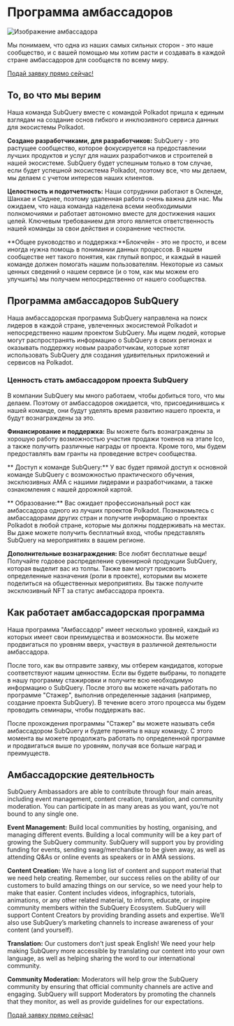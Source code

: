 # Программа амбассадоров

![Изображение амбассадора](/assets/img/ambassador_banner.png)

Мы понимаем, что одна из наших самых сильных сторон - это наше сообщество, и с вашей помощью мы хотим расти и создавать в каждой стране амбассадоров для сообществ по всему миру.

[Подай заявку прямо сейчас!](https://forms.gle/GXBbJ6LDpNfM2v1X6)

## То, во что мы верим

Наша команда SubQuery вместе с командой Polkadot пришла к единым взглядам на создание основ гибкого и инклюзивного сервиса данных для экосистемы Polkadot.

**Создано разработчиками, для разработчиков:** SubQuery - это растущее сообщество, которое фокусируется на предоставлении лучших продуктов и услуг для наших разработчиков и строителей в нашей экосистеме. SubQuery будет успешным только в том случае, если будет успешной экосистема Polkadot, поэтому все, что мы делаем, мы делаем с учетом интересов наших клиентов.

**Целостность и подотчетность:** Наши сотрудники работают в Окленде, Шанхае и Сиднее, поэтому удаленная работа очень важна для нас. Мы ожидаем, что наша команда наделена всеми необходимыми полномочиями и работает автономно вместе для достижения наших целей. Ключевым требованием для этого является ответственность нашей команды за свои действия и сохранение честности.

**Общее руководство и поддержка:**Блокчейн - это не просто, и всем иногда нужна помощь в понимании данных процессов. В нашем сообществе нет такого понятия, как глупый вопрос, и каждый в нашей команде должен помогать нашим пользователям. Некоторые из самых ценных сведений о нашем сервисе (и о том, как мы можем его улучшить) мы получаем непосредственно от нашего сообщества.

## Программа амбассадоров SubQuery

Наша амбассадорская программа SubQuery направлена на поиск лидеров в каждой стране, увлеченных экосистемой Polkadot и непосредственно нашим проектом SubQuery. Мы ищем людей, которые могут распространять информацию о SubQuery в своих регионах и оказывать поддержку новым разработчикам, которые хотят использовать SubQuery для создания удивительных приложений и сервисов на Polkadot.

### Ценность стать амбассадором проекта SubQuery

В компании SubQuery мы много работаем, чтобы добиться того, что мы делаем. Поэтому от амбассадоров ожидается, что, присоединившись к нашей команде, они будут уделять время развитию нашего проекта, и будут вознаграждены за это.

**Финансирование и поддержка:** Вы можете быть вознаграждены за хорошую работу возможностью участия продажи токенов на этапе Ico, а также получить различные награды от проекта. Кроме того, мы будем предоставлять вам гранты на проведение встреч сообщества.

** Доступ к команде SubQuery:** У вас будет прямой доступ к основной команде SubQuery с возможностью практического обучения, эксклюзивных AMA с нашими лидерами и разработчиками, а также ознакомления с нашей дорожной картой.

** Образование:** Вас ожидает профессиональный рост как амбассадора одного из лучших проектов Polkadot. Познакомьтесь с амбассадорами других стран и получите информацию о проектах Polkadot в любой стране, которые мы должны поддерживать на местах. Вы даже можете получить бесплатный вход, чтобы представлять SubQuery на мероприятиях в вашем регионе.

**Дополнительные вознаграждения:** Все любят бесплатные вещи! Получайте годовое распределение сувенирной продукции SubQuery, которая выделит вас из толпы. Также вам могут присвоить определенные назначения (роли в проекте), которыми вы можете поделиться на общественных мероприятиях. Вы также получите эксклюзивный NFT за статус амбассадора проекта.

## Как работает амбассадорская программа

Наша программа "Амбассадор" имеет несколько уровней, каждый из которых имеет свои преимущества и возможности. Вы можете продвигаться по уровням вверх, участвуя в различной деятельности амбассадора.

После того, как вы отправите заявку, мы отберем кандидатов, которые соответствуют нашим ценностям. Если вы будете выбраны, то попадете в нашу программу стажировки и получите всю необходимую информацию о SubQuery. После этого вы можете начать работать по программе "Стажер", выполнив определенные задания (например, создание проекта SubQuery). В течение всего этого процесса мы будем проводить семинары, чтобы поддержать вас.

После прохождения программы "Стажер" вы можете называть себя амбассадором SubQuery и будете приняты в нашу команду. С этого момента вы можете продолжать работать по определенной программе и продвигаться выше по уровням, получая все больше наград и преимуществ.


## Амбассадорские деятельность

SubQuery Ambassadors are able to contribute through four main areas, including event management, content creation, translation, and community moderation. You can participate in as many areas as you want, you’re not bound to any single one.

**Event Management:** Build local communities by hosting, organising, and managing different events. Building a local community will be a key part of growing the SubQuery community. SubQuery will support you by providing funding for events, sending swag/merchandise to be given away, as well as attending Q&As or online events as speakers or in AMA sessions.

**Content Creation:** We have a long list of content and support material that we need help creating. Remember, our success relies on the ability of our customers to build amazing things on our service, so we need your help to make that easier. Content includes videos, infographics, tutorials, animations, or any other related material, to inform, educate, or inspire community members within the SubQuery Ecosystem. SubQuery will support Content Creators by providing branding assets and expertise. We’ll also use SubQuery’s marketing channels to increase awareness of your content (and yourself).

**Translation:** Our customers don’t just speak English! We need your help making SubQuery more accessible by translating our content into your own language, as well as helping sharing the word to our international community.

**Community Moderation:** Moderators will help grow the SubQuery community by ensuring that official community channels are active and engaging. SubQuery will support Moderators by promoting the channels that they monitor, as well as provide guidelines for our expectations.

[Подай заявку прямо сейчас!](https://forms.gle/GXBbJ6LDpNfM2v1X6)